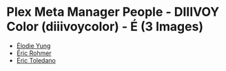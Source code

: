 # Plex Meta Manager People - DIIIVOY Color (diiivoycolor) - É (3 Images)

* [Élodie Yung](https://raw.githubusercontent.com/meisnate12/Plex-Meta-Manager-People-diiivoycolor/master/É/Images/%C3%89lodie%20Yung.jpg)
* [Éric Rohmer](https://raw.githubusercontent.com/meisnate12/Plex-Meta-Manager-People-diiivoycolor/master/É/Images/%C3%89ric%20Rohmer.jpg)
* [Éric Toledano](https://raw.githubusercontent.com/meisnate12/Plex-Meta-Manager-People-diiivoycolor/master/É/Images/%C3%89ric%20Toledano.jpg)
